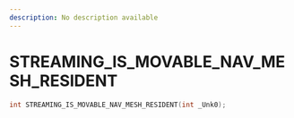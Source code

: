 ```yaml
---
description: No description available 
---
```


# STREAMING_IS_MOVABLE_NAV_MESH_RESIDENT

```cpp
int STREAMING_IS_MOVABLE_NAV_MESH_RESIDENT(int _Unk0);
```